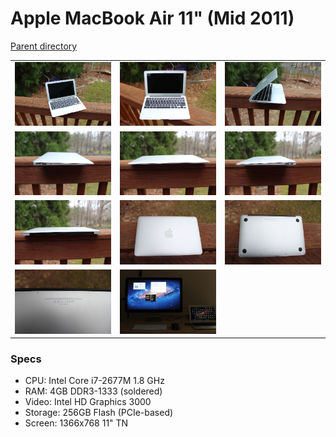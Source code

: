 # Apple MacBook Air 11" (Mid 2011)
[Parent directory](../index.md)

<table>
  <tr>
    <td><img src='IMG_6784.JPG'/></td>
    <td><img src='IMG_6785.JPG'/></td>
    <td><img src='IMG_6786.JPG'/></td>
  </tr>
  <tr>
    <td><img src='IMG_6788.JPG'/></td>
    <td><img src='IMG_6789.JPG'/></td>
    <td><img src='IMG_6790.JPG'/></td>
  </tr>
  <tr>
    <td><img src='IMG_6791.JPG'/></td>
    <td><img src='IMG_6793.JPG'/></td>
    <td><img src='IMG_6794.JPG'/></td>
  </tr>
  <tr>
    <td><img src='IMG_6795.JPG'/></td>
    <td><img src='IMG_6799.JPG'/></td>
  </tr>
</table>

### Specs

* CPU: Intel Core i7-2677M 1.8 GHz
* RAM: 4GB DDR3-1333 (soldered)
* Video: Intel HD Graphics 3000
* Storage: 256GB Flash (PCIe-based)
* Screen: 1366x768 11" TN